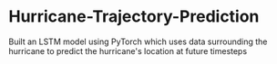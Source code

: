 # Hurricane-Trajectory-Prediction

Built an LSTM model using PyTorch which uses data surrounding the hurricane to predict the hurricane's location at future timesteps
